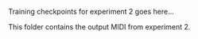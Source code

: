 Training checkpoints for experiment 2 goes here...

This folder contains the output MIDI from experiment 2.